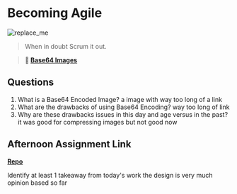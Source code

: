 # Becoming Agile

![replace_me](https://codeworks.blob.core.windows.net/public/assets/img/illustrations/placeholder.svg)

> When in doubt Scrum it out.

> **📖 [Base64 Images](https://codeworksacademy.com/fs-student-guide/resources/wk8-9/06-Base64)**

## Questions

1. What is a Base64 Encoded Image?
a image with way too long of a link
2. What are the drawbacks of using Base64 Encoding?
way too long of link
3. Why are these drawbacks issues in this day and age versus in the past?
it was good for compressing images but not good now
## Afternoon Assignment Link

**[Repo](https://github.com/LiamSmith1992/<ASSIGNMENT_REPO>)**

Identify at least 1 takeaway from today's work
the design is very much opinion based so far